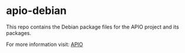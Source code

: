# apio-debian

This repo contains the Debian package files for the APIO project and its packages.

For more information visit: [APIO](https://github.com/FPGAwars/apio)
